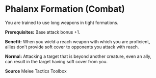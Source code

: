﻿---
cssclass: [feats]

---
# Phalanx Formation (Combat)

You are trained to use long weapons in tight formations.

**Prerequisites:** Base attack bonus +1.

**Benefit:** When you wield a reach weapon with which you are proficient, allies don't provide soft cover to opponents you attack with reach.

**Normal:** Attacking a target that is beyond another creature, even an ally, can result in the target having soft cover from you.

**Source** Melee Tactics Toolbox